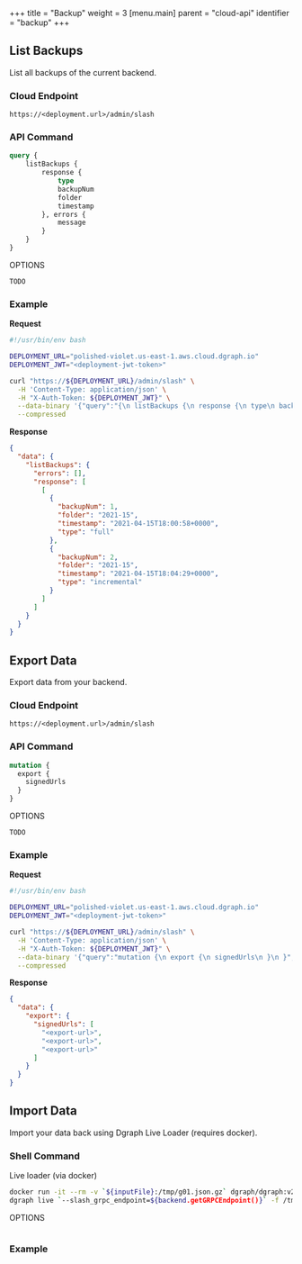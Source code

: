 +++
title = "Backup"
weight = 3
[menu.main]
    parent = "cloud-api"
    identifier = "backup"
+++

## List Backups

List all backups of the current backend.

### Cloud Endpoint

```
https://<deployment.url>/admin/slash
```

### API Command

```graphql
query {
    listBackups {
        response {
            type
            backupNum
            folder
            timestamp
        }, errors {
            message
        }
    }
}
```

OPTIONS
```
TODO
```

### Example

**Request**

```bash
#!/usr/bin/env bash

DEPLOYMENT_URL="polished-violet.us-east-1.aws.cloud.dgraph.io"
DEPLOYMENT_JWT="<deployment-jwt-token>"

curl "https://${DEPLOYMENT_URL}/admin/slash" \
  -H 'Content-Type: application/json' \
  -H "X-Auth-Token: ${DEPLOYMENT_JWT}" \
  --data-binary '{"query":"{\n listBackups {\n response {\n type\n backupNum\n folder\n timestamp\n }, errors {\n message\n }\n} \n}","variables":{}}' \
  --compressed
```

**Response**

```json
{
  "data": {
    "listBackups": {
      "errors": [],
      "response": [
        [
          {
            "backupNum": 1,
            "folder": "2021-15",
            "timestamp": "2021-04-15T18:00:58+0000",
            "type": "full"
          },
          {
            "backupNum": 2,
            "folder": "2021-15",
            "timestamp": "2021-04-15T18:04:29+0000",
            "type": "incremental"
          }
        ]
      ]
    }
  }
}
```

## Export Data

Export data from your backend.

### Cloud Endpoint

```
https://<deployment.url>/admin/slash
```

### API Command

```graphql
mutation {
  export {
    signedUrls
  }
}
```

OPTIONS
```
TODO
```

### Example

**Request**

```bash
#!/usr/bin/env bash

DEPLOYMENT_URL="polished-violet.us-east-1.aws.cloud.dgraph.io"
DEPLOYMENT_JWT="<deployment-jwt-token>"

curl "https://${DEPLOYMENT_URL}/admin/slash" \
  -H 'Content-Type: application/json' \
  -H "X-Auth-Token: ${DEPLOYMENT_JWT}" \
  --data-binary '{"query":"mutation {\n export {\n signedUrls\n }\n }","variables":{}}' \
  --compressed
```

**Response**

```json
{
  "data": {
    "export": {
      "signedUrls": [
        "<export-url>",
        "<export-url>",
        "<export-url>"
      ]
    }
  }
}
```

## Import Data

Import your data back using Dgraph Live Loader (requires docker).

### Shell Command

Live loader (via docker)

```sh
docker run -it --rm -v `${inputFile}:/tmp/g01.json.gz` dgraph/dgraph:v20.07-slash
dgraph live `--slash_grpc_endpoint=${backend.getGRPCEndpoint()}` -f /tmp/g01.json.gz -t backend.getToken()
```

OPTIONS
```

```

### Example

```

```

